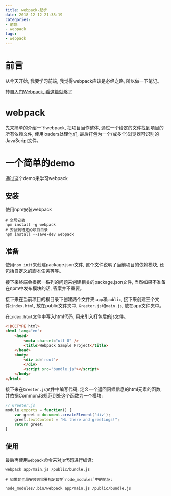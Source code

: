```yaml
---
title: webpack-起步
date: 2018-12-12 21:38:19
categories:
- 前端
- webpack
tags:
- webpack
---
```


# 前言

从今天开始, 我要学习前端, 我觉得webpack应该是必经之路, 所以做一下笔记。
<!--more-->

转自[入门Webpack, 看这篇就够了](https://www.jianshu.com/p/42e11515c10f)

# webpack

先来简单的介绍一下webpack, 把项目当作整体, 通过一个给定的文件找到项目的所有依赖文件, 使用loaders处理他们, 最后打包为一个(或多个)浏览器可识别的JavaScript文件。

# 一个简单的demo

通过这个demo来学习webpack

## 安装

使用npm安装webpack

```shell
# 全局安装
npm install -g webpack
# 安装到特定的项目目录
npm install --save-dev webpack
```

## 准备

使用`npm init`来创建package.json文件, 这个文件说明了当前项目的依赖模块, 还包括自定义的脚本任务等等。

接下来终端会根据一系列的问题来创建相关的package.json文件, 当然如果不准备在npm中发布模块的话, 答案并不重要。

接下来在当前项目的根目录下创建两个文件夹:`app`和`public`, 接下来创建三个文件:`index.html`, 放在public文件夹中,  `Greeter.js`和`main.js`, 放在app文件夹中。

在`index.html`文件中写入html代码, 用来引入打包后的js文件。

```html
<!DOCTYPE html>
<html lang="en">
    <head>
        <meta charset="utf-8" />
        <title>Webpack Sample Project</title>
    </head>
    <body>
        <div id='root'>
        </div>
        <script src="bundle.js"></script>
    </body>
</html>
```

接下来在`Greeter.js`文件中编写代码, 定义一个返回问候信息的html元素的函数, 并依据CommonJS规范到处这个函数为一个模块:

```js
// Greeter.js
module.exports = function() {
    var greet = document.createElement('div');
    greet.textContent = "Hi there and greetings!";
    return greet;
}
```

## 使用

最后再使用`webpack`命令来对js代码进行编译:

```shell
webpack app/main.js /public/bundle.js

# 如果非全局安装则需要指定其在`node_modules`中的地址:

node_modules/.bin/webpack app/main.js /public/bundle.js
```


